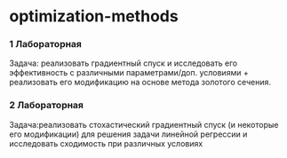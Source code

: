 # optimization-methods

### 1 Лабораторная

Задача: реализовать градиентный спуск и исследовать его эффективность с различными параметрами/доп. условиями + реализовать его модификацию на основе метода золотого сечения.

### 2 Лабораторная 
Задача:реализовать стохастический градиентный спуск (и некоторые его модификации) для решения задачи линейной регрессии и исследовать сходимость при различных условиях
